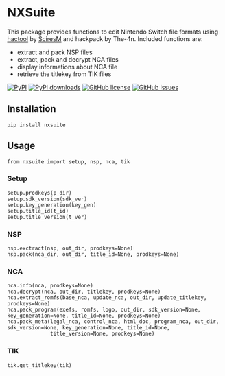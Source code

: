 # NXSuite
This package provides functions to edit Nintendo Switch file formats using [hactool](https://github.com/SciresM/hactool) by [SciresM](https://github.com/SciresM) and hackpack by The-4n. Included functions are:

- extract and pack NSP files
- extract, pack and decrypt NCA files
- display informations about NCA file
- retrieve the titlekey from TIK files

[![PyPI](https://img.shields.io/pypi/v/nxsuite?color=dark-green)](https://pypi.org/project/nxsuite/)
[![PyPI downloads](https://img.shields.io/pypi/dm/nxsuite?color=dark-green)](https://pypi.org/project/nxsuite/)
[![GitHub license](https://img.shields.io/github/license/Vidpic/nxsuite?color=orange)](https://github.com/Vidpic/nxsuite/blob/main/LICENSE)
[![GitHub issues](https://img.shields.io/github/issues/Vidpic/nxsuite?color=blue)](https://github.com/Vidpic/nxsuite/issues)

## Installation
```
pip install nxsuite
```

## Usage
```
from nxsuite import setup, nsp, nca, tik
```

### Setup
```
setup.prodkeys(p_dir)
setup.sdk_version(sdk_ver)
setup.key_generation(key_gen)
setup.title_id(t_id)
setup.title_version(t_ver)
```

### NSP
```
nsp.exctract(nsp, out_dir, prodkeys=None)
nsp.pack(nca_dir, out_dir, title_id=None, prodkeys=None)
```

### NCA
```
nca.info(nca, prodkeys=None)
nca.decrypt(nca, out_dir, titlekey, prodkeys=None)
nca.extract_romfs(base_nca, update_nca, out_dir, update_titlekey, prodkeys=None)
nca.pack_program(exefs, romfs, logo, out_dir, sdk_version=None, key_generation=None, title_id=None, prodkeys=None)
nca.pack_meta(legal_nca, control_nca, html_doc, program_nca, out_dir, sdk_version=None, key_generation=None, title_id=None, 
              title_version=None, prodkeys=None)
```

### TIK
```
tik.get_titlekey(tik)
```
